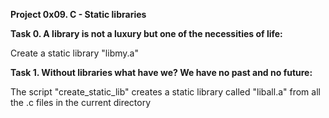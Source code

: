 **Project 0x09. C - Static libraries**

**Task 0. A library is not a luxury but one of the necessities of life:**

Create a static library "libmy.a"

**Task 1. Without libraries what have we? We have no past and no future:**

The script "create_static_lib" creates a static library called "liball.a" from all the .c files in the current directory 
